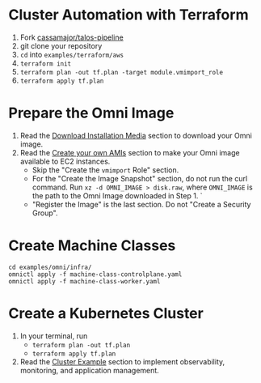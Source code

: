 # Cluster Automation with Terraform
1. Fork [cassamajor/talos-pipeline](https://github.com/siderolabs/contrib/tree/main)
2. git clone your repository
3. `cd` into `examples/terraform/aws`
4. `terraform init`
5. `terraform plan -out tf.plan -target module.vmimport_role`
6. `terraform apply tf.plan`

# Prepare the Omni Image
1. Read the [Download Installation Media](https://omni.siderolabs.com/docs/tutorials/getting_started/#download-installation-media) section to download your Omni image.
2. Read the [Create your own AMIs](https://www.talos.dev/v1.6/talos-guides/install/cloud-platforms/aws/#create-your-own-amis) section to make your Omni image available to EC2 instances.
    - Skip the "Create the `vmimport` Role" section.
    - For the "Create the Image Snapshot" section, do not run the curl command. Run `xz -d OMNI_IMAGE > disk.raw`, where `OMNI_IMAGE` is the path to the Omni Image downloaded in Step 1. `
    - "Register the Image" is the last section. Do not "Create a Security Group".

# Create Machine Classes
```shell
cd examples/omni/infra/
omnictl apply -f machine-class-controlplane.yaml
omnictl apply -f machine-class-worker.yaml
```

# Create a Kubernetes Cluster
1. In your terminal, run
    - `terraform plan -out tf.plan`
    - `terraform apply tf.plan`
2. Read the [Cluster Example](https://omni.siderolabs.com/docs/tutorials/getting_started/#cluster-example) section to implement observability, monitoring, and application management.